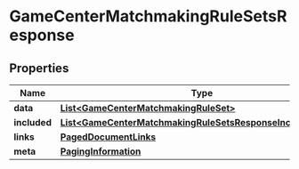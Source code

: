 

# GameCenterMatchmakingRuleSetsResponse


## Properties

| Name | Type | Description | Notes |
|------------ | ------------- | ------------- | -------------|
|**data** | [**List&lt;GameCenterMatchmakingRuleSet&gt;**](GameCenterMatchmakingRuleSet.md) |  |  |
|**included** | [**List&lt;GameCenterMatchmakingRuleSetsResponseIncludedInner&gt;**](GameCenterMatchmakingRuleSetsResponseIncludedInner.md) |  |  [optional] |
|**links** | [**PagedDocumentLinks**](PagedDocumentLinks.md) |  |  |
|**meta** | [**PagingInformation**](PagingInformation.md) |  |  [optional] |



